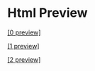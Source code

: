 # Html Preview
<a href="https://htmlpreview.github.io/?https://github.com/Dkazem91/AirBnB_clone/blob/master/web_static/0-index.html" target="_blank">[0 preview]</a>

<a href="https://htmlpreview.github.io/?https://github.com/Dkazem91/AirBnB_clone/blob/master/web_static/1-index.html" target="_blank">[1 preview]</a>

<a href="https://htmlpreview.github.io/?https://github.com/Dkazem91/AirBnB_clone/blob/master/web_static/2-index.html" target="_blank">[2 preview]</a>